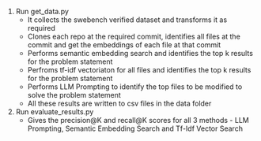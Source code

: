1. Run get_data.py
    - It collects the swebench verified dataset and transforms it as required
    - Clones each repo at the required commit, identifies all files at the commit and get the embeddings of each file at that commit
    - Performs semantic embedding search and identifies the top k results for the problem statement
    - Perfroms tf-idf vectoriaton for all files and identifies the top k results for the problem statement
    - Performs LLM Prompting to identify the top files to be modified to solve the problem statement
    - All these results are written to csv files in the data folder
2. Run evaluate_results.py
    - Gives the precision@K and recall@K scores for all 3 methods - LLM Prompting, Semantic Embedding Search and Tf-Idf Vector Search